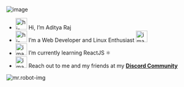  <img
      src="https://cdn.discordapp.com/attachments/954798558912057384/965135050440077332/twitter-header.jpg"
      alt="image"
    />
- <img style="height: 8mm"
      src="https://raw.githubusercontent.com/iampavangandhi/iampavangandhi/master/gifs/Hi.gif"
      alt="hi-gif"
    />  Hi, I’m Aditya Raj 
- <img style="height: 8mm"
      src="https://emojipedia-us.s3.amazonaws.com/source/skype/289/man-technologist_1f468-200d-1f4bb.png"
      alt="hi-gif"
    />  I’m a Web Developer and Linux Enthusiast <img style="height: 8mm"
      src="https://emojipedia-us.s3.amazonaws.com/source/skype/289/penguin_1f427.png"
      alt="image"
    />
- <img style="height: 8mm"
      src="https://emojipedia-us.s3.amazonaws.com/source/skype/289/seedling_1f331.png"
      alt="image"
    />  I’m currently learning ReactJS ⚛️ 
- <img style="height: 8mm"
      src="https://emojipedia-us.s3.amazonaws.com/source/skype/289/red-envelope_1f9e7.png"
      alt="image"
    />  Reach out to me and my friends at my <a href="https://discord.gg/hREy6mYrwx" target="blank_"><strong>Discord Community</strong></a>

<!---
aditya8Raj/aditya8Raj is a ✨ special ✨ repository because its `README.md` (this file) appears on your GitHub profile.
You can click the Preview link to take a look at your changes.
--->

<img src="https://camo.githubusercontent.com/d87412330e179c453793251de9ef574f11d2c570510e949304f1a767ad891b6c/68747470733a2f2f6d656469612e67697068792e636f6d2f6d656469612f336f456a4857706956494f475854356c396d2f67697068792e676966"
alt="mr.robot-img"/>
